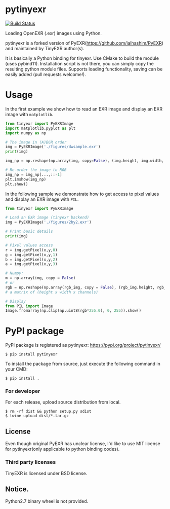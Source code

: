 # pytinyexr

[![Build Status](https://travis-ci.org/syoyo/PyEXR.svg?branch=master)](https://travis-ci.org/syoyo/PyEXR)

Loading OpenEXR (.exr) images using Python.

pytinyexr is a forked version of PyEXR(https://github.com/ialhashim/PyEXR) and maintained by TinyEXR author(s).

It is basically a Python binding for tinyexr. Use CMake to build the module (uses pybind11). Installation script is not there, you can simply copy the resulting python module files. Supports loading functionality, saving can be easily added (pull requests welcome!).

# Usage

In the first example we show how to read an EXR image and display an EXR image with `matplotlib`.  

```python
from tinyexr import PyEXRImage
import matplotlib.pyplot as plt
import numpy as np

# The image in (A)BGR order
img = PyEXRImage('./figures/dwsample.exr')
print(img)

img_np = np.reshape(np.array(img, copy=False), (img.height, img.width, 4))[:,:,1:]

# Re-order the image to RGB 
img_np = img_np[...,::-1]
plt.imshow(img_np)
plt.show()
```



In the following sample we demonstrate how to get access to pixel values and display an EXR image with `PIL`.
```python
from tinyexr import PyEXRImage

# Load an EXR image (tinyexr backend)
img = PyEXRImage('./figures/2by2.exr')

# Print basic details
print(img)

# Pixel values access
r = img.getPixel(x,y,0)
g = img.getPixel(x,y,1)
b = img.getPixel(x,y,2)
a = img.getPixel(x,y,3)

# Numpy:
m = np.array(img, copy = False)
# or
rgb = np.reshape(np.array(rgb_img, copy = False), (rgb_img.height, rgb_img.width, 4))
# a matrix of (height x width x channels)

# Display
from PIL import Image
Image.fromarray(np.clip(np.uint8(rgb*255.0), 0, 255)).show()
```

# PyPI package

PyPI package is registered as pytinyexr: https://pypi.org/project/pytinyexr/

```
$ pip install pytinyexr
```

To install the package from source, just execute the following command in your CMD:  
```
$ pip install .
```

### For developer

For each release, upload source distribution from local.

```
$ rm -rf dist && python setup.py sdist
$ twine upload dist/*.tar.gz
```

## License

Even though original PyEXR has unclear license, I'd like to use MIT license for pytinyexr(only applicable to python binding codes).

### Third party licenses

TinyEXR is licensed under BSD license.


## Notice.

Python2.7 binary wheel is not provided.

